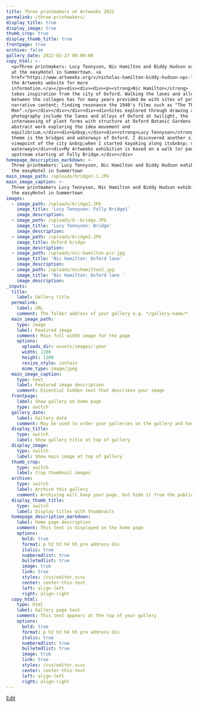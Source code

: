 ```yaml
---
title: Three printmakers at Artweeks 2022
permalink: /three-printmakers/
display_title: true
display_image: true
thumb_crop: true
display_thumb_title: true
frontpage: true
archive: false
gallery_date: 2022-02-27 00:00:00
copy_html: >-
  <p>Three printmakers: Lucy Tennyson, Nic Hamilton and Biddy Hudson exhibiting
  at the easyHotel in Summertown. <a
  href="https://www.artweeks.org/v/nicholas-hamilton-biddy-hudson-opc-lucy-tennyson-opc">Visit
  the Artweeks website for more
  information.</a></p><div><div><div><p><strong>Nic Hamilton</strong> : My work
  takes inspiration from the city of Oxford. Walking the lanes and alleys
  between the colleges has for many years provided me with sites of potential
  narrative content; finding resonance the 1940's films such as "The Third
  Man".</p></div></div></div><div><div>Sites explored through drawing and
  photography include the lanes and alleys of Oxford at twilight, the
  interweaving of plant forms with structure at Oxford Botanic Gardens and
  abstract work exploring the idea movement and
  equilibrium.</div><div>&nbsp;</div><div><strong>Lucy Tennyson</strong>: My
  theme is the bridges and waterways of Oxford. I discovered another side and
  viewpoint of the city &nbsp;when I started kayaking along its&nbsp; many
  waterways</div><div>My Artweeks exhibition is based on a walk (or paddle)
  upstream starting at Folly Bridge.</div></div>
homepage_description_markdown: >-
  Three printmakers: Lucy Tennyson, Nic Hamilton and Biddy Hudson exhibiting at
  the easyHotel in Summertown
main_image_path: /uploads/bridge1-1.JPG
main_image_caption: >-
  Three printmakers Lucy Tennyson, Nic Hamilton and Biddy Hudson exhibiting at
  the easyHotel in Summertown
images:
  - image_path: /uploads/bridge1.JPG
    image_title: 'Lucy Tennyson: Folly Bridge1'
    image_description:
  - image_path: /uploads/5--bridge.JPG
    image_title: 'Lucy Tennyson: Bridge'
    image_description:
  - image_path: /uploads/bridge2.JPG
    image_title: Oxford bridge
    image_description:
  - image_path: /uploads/nic-hamilton-pic.jpg
    image_title: 'Nic Hamilton: Oxford lane'
    image_description:
  - image_path: /uploads/nichamilton2.jpg
    image_title: 'Nic Hamilton: Oxford lane '
    image_description:
_inputs:
  title:
    label: Gallery title
  permalink:
    label: URL
    comment: The folder address of your gallery e.g. */gallery-name/*
  main_image_path:
    type: image
    label: Featured image
    comment: Main full width image for the page
    options:
      uploads_dir: assets/images/:year
      width: 1200
      height: 1200
      resize_style: contain
      mime_type: image/jpeg
  main_image_caption:
    type: text
    label: Featured image description
    comment: Essential hidden text that describes your image
  frontpage:
    label: Show gallery on home page
    type: switch
  gallery_date:
    label: Gallery date
    comment: May be used to order your galleries on the gallery and home pages
  display_title:
    type: switch
    label: Show gallery title at top of gallery
  display_image:
    type: switch
    label: Show main image at top of gallery
  thumb_crop:
    type: switch
    label: Crop thumbnail images
  archive:
    type: switch
    label: Archive this gallery
    comment: Archiving will keep your page, but hide it from the public
  display_thumb_title:
    type: switch
    label: Display titles with thumbnails
  homepage_description_markdown:
    label: Home page description
    comment: This text is displayed on the home page
    options:
      bold: true
      format: p h2 h3 h4 h5 pre address div
      italic: true
      numberedlist: true
      bulletedlist: true
      image: true
      link: true
      styles: /css/editor.scss
      center: center-this-text
      left: align-left
      right: align-right
  copy_html:
    type: html
    label: Gallery page text
    comment: This text appears at the top of your gallery
    options:
      bold: true
      format: p h2 h3 h4 h5 pre address div
      italic: true
      numberedlist: true
      bulletedlist: true
      image: true
      link: true
      styles: /css/editor.scss
      center: center-this-text
      left: align-left
      right: align-right
---
```


<a href="cloudcannon:collections/{{ page.relative_path }}" class="editor-link">Edit</a>
